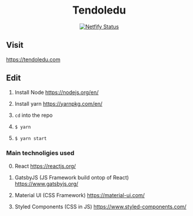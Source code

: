 <h1 align="center">
  Tendoledu
</h1>

<p align="center">
  <a href="https://app.netlify.com/sites/omarryhan/deploys">
    <img alt="Netfify Status" src="https://api.netlify.com/api/v1/badges/bc335ee4-299a-45f7-a16b-3cb6d58233dd/deploy-status" />
  </a>
</p>

## Visit

https://tendoledu.com

## Edit

1. Install Node https://nodejs.org/en/

2. Install yarn https://yarnpkg.com/en/

3. `cd` into the repo

4. `$ yarn`

5. `$ yarn start`

### Main technoligies used

0. React https://reactjs.org/

1. GatsbyJS (JS Framework build ontop of React) https://www.gatsbyjs.org/

2. Material UI (CSS Framework) https://material-ui.com/

3. Styled Components (CSS in JS) https://www.styled-components.com/
